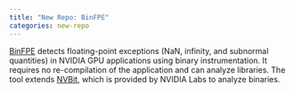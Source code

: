 ```yaml
---
title: "New Repo: BinFPE"
categories: new-repo
---
```


[BinFPE](https://github.com/LLNL/BinFPE) detects floating-point exceptions (NaN, infinity, and subnormal quantities) in NVIDIA GPU applications using binary instrumentation. It requires no re-compilation of the application and can analyze libraries. The tool extends [NVBit](https://github.com/NVlabs/NVBit), which is provided by NVIDIA Labs to analyze binaries.
